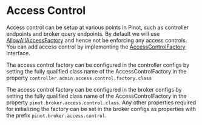 # Access Control

Access control can be setup at various points in Pinot, such as controller endpoints and broker query endpoints. By default we will use [AllowAllAccessFactory](https://github.com/apache/pinot/blob/master/pinot-controller/src/main/java/org/apache/pinot/controller/api/access/AllowAllAccessFactory.java) and hence not be enforcing any access controls. You can add access control by implementing the [AccessControlFactory](https://github.com/apache/pinot/blob/master/pinot-controller/src/main/java/org/apache/pinot/controller/api/access/AccessControlFactory.java) interface.

The access control factory can be configured in the controller configs by setting the fully qualified class name of the AccessControlFactory in the property `controller.admin.access.control.factory.class` 

The access control factory can be configured in the broker configs by setting the fully qualified class name of the AccessControlFactory in the property `pinot.broker.access.control.class`. Any other properties required for initializing the factory can be set in the broker configs as properties with the prefix `pinot.broker.access.control`.

